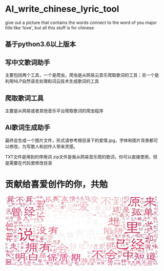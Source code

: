 # AI_write_chinese_lyric_tool
give out a picture that contains the words connect to the word of you major title like 'love', but all this stuff is for chinese
## 基于python3.6以上版本
## 写中文歌词助手
主要包括两个工具，一个是爬虫，爬虫是从网易云音乐爬取歌词的工具；另一个是利用NLP自然语言处理和词云技术生成歌词的工具
## 爬取歌词工具
主要是从网易或者其他音乐平台爬取歌词的爬虫程序
## AI歌词生成助手
最终会生成一个图片文件，形式请参考根目录下的爱情.jpg，字体和图片背景都可以修改，为写歌人和创作人带来灵感。

TXT文件是用到的停用词
zip文件是我从网易音乐爬的歌词，你可以直接使用，但是需要在代码里修改目录

# 贡献给喜爱创作的你，共勉
![avatar](https://github.com/king2200/AI_write_chinese_lyric_tool/blob/main/%E7%88%B1%E6%83%85.jpeg)

